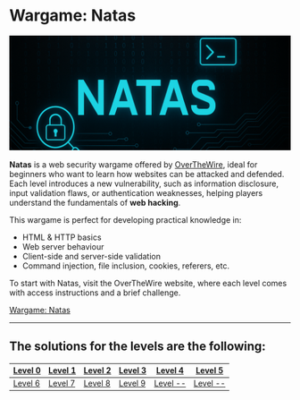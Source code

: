 # Wargame: Natas

![Banner](Web_banner_0.png)

**Natas** is a web security wargame offered by [OverTheWire](https://overthewire.org/), ideal for beginners who want to learn how websites can be attacked and defended. Each level introduces a new vulnerability, such as information disclosure, input validation flaws, or authentication weaknesses, helping players understand the fundamentals of **web hacking**.

This wargame is perfect for developing practical knowledge in:
- HTML & HTTP basics
- Web server behaviour
- Client-side and server-side validation
- Command injection, file inclusion, cookies, referers, etc.

To start with Natas, visit the OverTheWire website, where each level comes with access instructions and a brief challenge.

[Wargame: Natas](https://overthewire.org/wargames/natas/)

---

## The solutions for the levels are the following:

| [Level 0](Levels/Natas0.md) | [Level 1](Levels/Natas1.md) | [Level 2](Levels/Natas2.md) | [Level 3](Levels/Natas3.md) | [Level 4](Levels/Natas4.md) | [Level 5](Levels/Natas5.md)
| --- | --- | --- | --- | --- | --- |
| [Level 6](Levels/Natas6.md) | [Level 7](Levels/Natas7.md) | [Level 8](Levels/Natas8.md) | [Level 9](Levels/Natas9.md) | [Level --]() | [Level --]()

